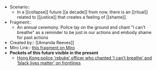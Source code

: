 - Scenario:: 
    - In a [[collapse]] future [[a decade]] from now, there is an [[ritual]] related to [[justice]] that creates a feeling of [[shame]].
- Fragment:: 
    - An annual ceremony. Police lay on the ground and chant "I can't breathe" as a reminder to be just in our actions and embody shame for past actions
- Created by:: [[Amanda Reeves]]
- Miro Link:: [this fragment on Miro](https://miro.com/app/board/o9J_kpEmVVk=/?moveToWidget=3074457348849827752&cot=6)
- **Pockets of this future visible in the present**
    - [Hong Kong police ‘rebuke’ officer who chanted ‘I can’t breathe’ and ‘black lives matter’ on frontlines](https://hongkongfp.com/2020/06/13/video-hong-kong-police-rebuke-officer-who-chanted-i-cant-breathe-and-black-lives-matter-on-frontlines/)
